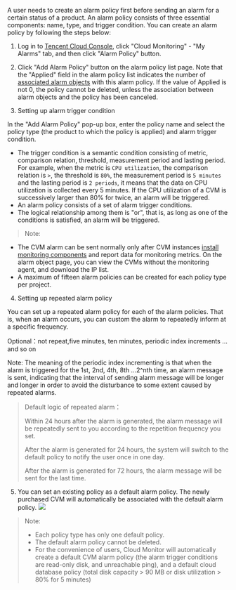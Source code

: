 A user needs to create an alarm policy first before sending an alarm for a certain status of a product. An alarm policy consists of three essential components: name, type, and trigger condition. You can create an alarm policy by following the steps below:

1) Log in to [Tencent Cloud Console](https://console.cloud.tencent.com/), click "Cloud Monitoring" - "My Alarms" tab, and then click "Alarm Policy" button.

2) Click "Add Alarm Policy" button on the alarm policy list page. Note that the "Applied" field in the alarm policy list indicates the number of [associated alarm objects](/doc/product/248/6216) with this alarm policy. If the value of Applied is not 0, the policy cannot be deleted, unless the association between alarm objects and the policy has been canceled.

3) Setting up alarm trigger condition 

In the "Add Alarm Policy" pop-up box, enter the policy name and select the policy type (the product to which the policy is applied) and alarm trigger condition.
 - The trigger condition is a semantic condition consisting of metric, comparison relation, threshold, measurement period and lasting period. For example, when the metric is `CPU utilization`, the comparison relation is `>`, the threshold is `80%`, the measurement period is `5 minutes` and the lasting period is `2 periods`, it means that the data on CPU utilization is collected every 5 minutes. If the CPU utilization of a CVM is successively larger than 80% for twice, an alarm will be triggered.
 - An alarm policy consists of a set of alarm trigger conditions.
 - The logical relationship among them is "or", that is, as long as one of the conditions is satisfied, an alarm will be triggered.

> Note:

- The CVM alarm can be sent normally only after CVM instances [install monitoring components](/doc/product/248/6211) and report data for monitoring metrics. On the alarm object page, you can view the CVMs without the monitoring agent, and download the IP list.
- A maximum of fifteen alarm policies can be created for each policy type per project.

4. Setting up repeated alarm policy

You can set up a repeated alarm policy for each of the alarm policies. That is, when an alarm occurs, you can custom the alarm to repeatedly inform at a specific frequency.

Optional：not repeat,five minutes, ten minutes, periodic index increments ... and so on

 
Note: The meaning of the periodic index incrementing is that when the alarm is triggered for the 1st, 2nd, 4th, 8th ...2^nth time, an alarm message is sent, indicating that the interval of sending alarm message will be longer and longer in order to avoid the disturbance to some extent caused by repeated alarms.


>Default logic of repeated alarm：
>
>Within 24 hours after the alarm is generated, the alarm message will be repeatedly sent to you according to the repetition frequency you set. 
>
>After the alarm is generated for 24 hours, the system will switch to the default policy to notify the user once in one day. 
>
>After the alarm is generated for 72 hours, the alarm message will be sent for the last time.

5. You can set an existing policy as a default alarm policy. The newly purchased CVM will automatically be associated with the default alarm policy.
![](//mccdn.qcloud.com/img568a63ffe4329.png)

> Note:
>- Each policy type has only one default policy.
>- The default alarm policy cannot be deleted.
>- For the convenience of users, Cloud Monitor will automatically create a default CVM alarm policy (the alarm trigger conditions are read-only disk, and unreachable ping), and a default cloud database policy (total disk capacity > 90 MB or disk utilization > 80% for 5 minutes)
